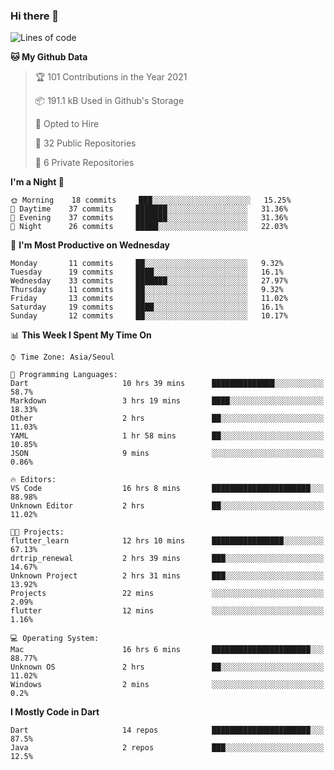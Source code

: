 ### Hi there 👋

<!--
**ska2519/ska2519** is a ✨ _special_ ✨ repository because its `README.md` (this file) appears on your GitHub profile.

Here are some ideas to get you started:

- 🔭 I’m currently working on ...
- 🌱 I’m currently learning ...
- 👯 I’m looking to collaborate on ...
- 🤔 I’m looking for help with ...
- 💬 Ask me about ...
- 📫 How to reach me: ...
- 😄 Pronouns: ...
- ⚡ Fun fact: ...
-->

<!--START_SECTION:waka-->
![Lines of code](https://img.shields.io/badge/From%20Hello%20World%20I%27ve%20Written-132879%20lines%20of%20code-blue)

**🐱 My Github Data** 

> 🏆 101 Contributions in the Year 2021
 > 
> 📦 191.1 kB Used in Github's Storage 
 > 
> 💼 Opted to Hire
 > 
> 📜 32 Public Repositories 
 > 
> 🔑 6 Private Repositories  
 > 
**I'm a Night 🦉** 

```text
🌞 Morning    18 commits     ███░░░░░░░░░░░░░░░░░░░░░░   15.25% 
🌆 Daytime    37 commits     ███████░░░░░░░░░░░░░░░░░░   31.36% 
🌃 Evening    37 commits     ███████░░░░░░░░░░░░░░░░░░   31.36% 
🌙 Night      26 commits     █████░░░░░░░░░░░░░░░░░░░░   22.03%

```
📅 **I'm Most Productive on Wednesday** 

```text
Monday       11 commits     ██░░░░░░░░░░░░░░░░░░░░░░░   9.32% 
Tuesday      19 commits     ████░░░░░░░░░░░░░░░░░░░░░   16.1% 
Wednesday    33 commits     ███████░░░░░░░░░░░░░░░░░░   27.97% 
Thursday     11 commits     ██░░░░░░░░░░░░░░░░░░░░░░░   9.32% 
Friday       13 commits     ██░░░░░░░░░░░░░░░░░░░░░░░   11.02% 
Saturday     19 commits     ████░░░░░░░░░░░░░░░░░░░░░   16.1% 
Sunday       12 commits     ██░░░░░░░░░░░░░░░░░░░░░░░   10.17%

```


📊 **This Week I Spent My Time On** 

```text
⌚︎ Time Zone: Asia/Seoul

💬 Programming Languages: 
Dart                     10 hrs 39 mins      ██████████████░░░░░░░░░░░   58.7% 
Markdown                 3 hrs 19 mins       ████░░░░░░░░░░░░░░░░░░░░░   18.33% 
Other                    2 hrs               ██░░░░░░░░░░░░░░░░░░░░░░░   11.03% 
YAML                     1 hr 58 mins        ██░░░░░░░░░░░░░░░░░░░░░░░   10.85% 
JSON                     9 mins              ░░░░░░░░░░░░░░░░░░░░░░░░░   0.86%

🔥 Editors: 
VS Code                  16 hrs 8 mins       ██████████████████████░░░   88.98% 
Unknown Editor           2 hrs               ██░░░░░░░░░░░░░░░░░░░░░░░   11.02%

🐱‍💻 Projects: 
flutter_learn            12 hrs 10 mins      ████████████████░░░░░░░░░   67.13% 
drtrip_renewal           2 hrs 39 mins       ███░░░░░░░░░░░░░░░░░░░░░░   14.67% 
Unknown Project          2 hrs 31 mins       ███░░░░░░░░░░░░░░░░░░░░░░   13.92% 
Projects                 22 mins             ░░░░░░░░░░░░░░░░░░░░░░░░░   2.09% 
flutter                  12 mins             ░░░░░░░░░░░░░░░░░░░░░░░░░   1.16%

💻 Operating System: 
Mac                      16 hrs 6 mins       ██████████████████████░░░   88.77% 
Unknown OS               2 hrs               ██░░░░░░░░░░░░░░░░░░░░░░░   11.02% 
Windows                  2 mins              ░░░░░░░░░░░░░░░░░░░░░░░░░   0.2%

```

**I Mostly Code in Dart** 

```text
Dart                     14 repos            ██████████████████████░░░   87.5% 
Java                     2 repos             ███░░░░░░░░░░░░░░░░░░░░░░   12.5%

```



<!--END_SECTION:waka-->


